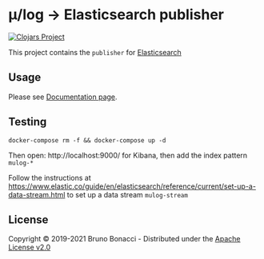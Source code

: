 # μ/log -> Elasticsearch publisher
[![Clojars Project](https://img.shields.io/clojars/v/com.brunobonacci/mulog-elasticsearch.svg)](https://clojars.org/com.brunobonacci/mulog-elasticsearch)

This project contains the `publisher` for [Elasticsearch](https://www.elastic.co/products/elastic-stack)


## Usage

Please see [Documentation page](../doc/publishers/elasticsearch-publisher.md).

## Testing

``` shell
docker-compose rm -f && docker-compose up -d
```

Then open: http://localhost:9000/ for Kibana, then add the index pattern `mulog-*`

Follow the instructions at
https://www.elastic.co/guide/en/elasticsearch/reference/current/set-up-a-data-stream.html
to set up a data stream `mulog-stream`

## License

Copyright © 2019-2021 Bruno Bonacci - Distributed under the [Apache License v2.0](http://www.apache.org/licenses/LICENSE-2.0)
